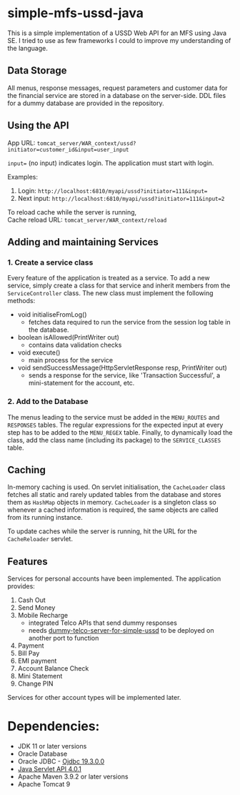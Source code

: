 # simple-mfs-ussd-java

This is a simple implementation of a USSD Web API for an MFS using Java SE. I tried to use as few frameworks I could to improve my understanding of the language. 

## Data Storage
All menus, response messages, request parameters and customer data for the financial service are stored in a database on the server-side. DDL files for a dummy database are provided in the repository.

## Using the API
App URL: `tomcat_server/WAR_context/ussd?initiator=customer_id&input=user_input` 

`input=` (no input) indicates login. The application must start with login.

Examples:
1. Login: `http://localhost:6810/myapi/ussd?initiator=111&input=`
2. Next input: `http://localhost:6810/myapi/ussd?initiator=111&input=2`

To reload cache while the server is running, </br>
Cache reload URL: `tomcat_server/WAR_context/reload`

## Adding and maintaining Services
### 1. Create a service class
Every feature of the application is treated as a service. To add a new service, simply create a class for that service and inherit members from the `ServiceController` class. The new class must implement the following methods:
- void initialiseFromLog()
  - fetches data required to run the service from the session log table in the database.
- boolean isAllowed(PrintWriter out)
  - contains data validation checks
- void execute()
  - main process for the service
- void sendSuccessMessage(HttpServletResponse resp, PrintWriter out)
  - sends a response for the service, like 'Transaction Successful', a mini-statement for the account, etc.
 
### 2. Add to the Database
The menus leading to the service must be added in the `MENU_ROUTES` and `RESPONSES` tables. The regular expressions for the expected input at every step has to be added to the `MENU_REGEX` table. Finally, to dynamically load the class, add the class name (including its package) to the `SERVICE_CLASSES` table.

## Caching
In-memory caching is used. On servlet initialisation, the `CacheLoader` class fetches all static and rarely updated tables from the database and stores them as `HashMap` objects in memory. `CacheLoader` is a singleton class so whenever a cached information is required, the same objects are called from its running instance. 

To update caches while the server is running, hit the URL for the `CacheReloader` servlet. 

## Features
Services for personal accounts have been implemented. The application provides:
1. Cash Out
2. Send Money
3. Mobile Recharge
   - integrated Telco APIs that send dummy responses
   - needs [dummy-telco-server-for-simple-ussd](https://github.com/sadpotat/dummy-telco-server-for-simple-ussd.git) to be deployed on another port to function
4. Payment
5. Bill Pay
6. EMI payment
7. Account Balance Check
8. Mini Statement
9. Change PIN

Services for other account types will be implemented later.

# Dependencies:
- JDK 11 or later versions
- Oracle Database
- Oracle JDBC - [Ojdbc 19.3.0.0](https://mvnrepository.com/artifact/com.oracle.database.jdbc/ojdbc8/19.3.0.0)
- [Java Servlet API 4.0.1](https://mvnrepository.com/artifact/javax.servlet/javax.servlet-api/4.0.1)
- Apache Maven 3.9.2 or later versions
- Apache Tomcat 9


